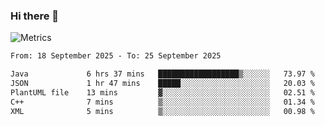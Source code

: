 ### Hi there 👋

![Metrics](https://github.com/radoapx/radoapx/blob/main/github-metrics.svg)

<!--START_SECTION:waka-->

```txt
From: 18 September 2025 - To: 25 September 2025

Java             6 hrs 37 mins   ██████████████████▒░░░░░░   73.97 %
JSON             1 hr 47 mins    █████░░░░░░░░░░░░░░░░░░░░   20.03 %
PlantUML file    13 mins         ▓░░░░░░░░░░░░░░░░░░░░░░░░   02.51 %
C++              7 mins          ▒░░░░░░░░░░░░░░░░░░░░░░░░   01.34 %
XML              5 mins          ▒░░░░░░░░░░░░░░░░░░░░░░░░   00.98 %
```

<!--END_SECTION:waka-->

<!--
**radoapx/radoapx** is a ✨ _special_ ✨ repository because its `README.md` (this file) appears on your GitHub profile.

Here are some ideas to get you started:

- 🔭 I’m currently working on ...
- 🌱 I’m currently learning ...
- 👯 I’m looking to collaborate on ...
- 🤔 I’m looking for help with ...
- 💬 Ask me about ...
- 📫 How to reach me: ...
- 😄 Pronouns: ...
- ⚡ Fun fact: ...
-->
